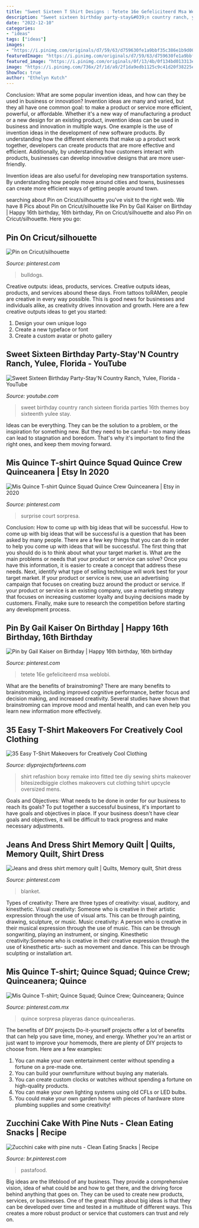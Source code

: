 ```yaml
---
title: "Sweet Sixteen T Shirt Designs : Tetete 16e Gefeliciteerd Msa Weblobi"
description: "Sweet sixteen birthday party-stay&#039;n country ranch, yulee, florida"
date: "2022-12-10"
categories:
- "ideas"
tags: ["ideas"]
images:
- "https://i.pinimg.com/originals/d7/59/63/d759630fe1a9bbf35c386e1b9d00889b.jpg"
featuredImage: "https://i.pinimg.com/originals/d7/59/63/d759630fe1a9bbf35c386e1b9d00889b.jpg"
featured_image: "https://i.pinimg.com/originals/0f/13/4b/0f134bd013313e8b916a436afadf981b.jpg"
image: "https://i.pinimg.com/736x/2f/1d/a9/2f1da9edb1125c9c41d20f38225e7cae.jpg"
ShowToc: true
author: "Ethelyn Kutch"
---
```



Conclusion: What are some popular invention ideas, and how can they be used in business or innovation?
Invention ideas are many and varied, but they all have one common goal: to make a product or service more efficient, powerful, or affordable. Whether it's a new way of manufacturing a product or a new design for an existing product, invention ideas can be used in business and innovation in multiple ways.
One example is the use of invention ideas in the development of new software products. By understanding how the different elements that make up a product work together, developers can create products that are more effective and efficient. Additionally, by understanding how customers interact with products, businesses can develop innovative designs that are more user-friendly.

Invention ideas are also useful for developing new transportation systems. By understanding how people move around cities and towns, businesses can create more efficient ways of getting people around town.

	

		
searching about Pin on Cricut/silhouette you've visit to the right web. We have 8 Pics about Pin on Cricut/silhouette like Pin by Gail Kaiser on Birthday | Happy 16th birthday, 16th birthday, Pin on Cricut/silhouette and also Pin on Cricut/silhouette. Here you go:
		
    
## Pin On Cricut/silhouette

<img loading=lazy src="https://i.pinimg.com/736x/74/a5/2d/74a52d5ada0caa63874e1570db878511.jpg" onerror="this.onerror=null;this.src='https://tse4.mm.bing.net/th?id=OIP.HCa75kYrF1md4gzGxF4LKgHaF7&amp;pid=15.1';" alt="Pin on Cricut/silhouette">

_Source: pinterest.com_

>bulldogs. 

	

Creative outputs: ideas, products, services.
Creative outputs ideas, products, and services abound these days. From tattoos toRAMen, people are creative in every way possible. This is good news for businesses and individuals alike, as creativity drives innovation and growth. Here are a few creative outputs ideas to get you started:
1. Design your own unique logo
2. Create a new typeface or font
3. Create a custom avatar or photo gallery

    
## Sweet Sixteen Birthday Party-Stay&#039;N Country Ranch, Yulee, Florida - YouTube

<img loading=lazy src="http://i.ytimg.com/vi/CJbBz8x3R3I/maxresdefault.jpg" onerror="this.onerror=null;this.src='https://tse3.mm.bing.net/th?id=OIP.xUy66emBWoHo717SeDcMIQHaEK&amp;pid=15.1';" alt="Sweet Sixteen Birthday Party-Stay&#039;N Country Ranch, Yulee, Florida - YouTube">

_Source: youtube.com_

>sweet birthday country ranch sixteen florida parties 16th themes boy sixteenth yulee stay. 

	

Ideas can be everything. They can be the solution to a problem, or the inspiration for something new. But they need to be careful – too many ideas can lead to stagnation and boredom. That's why it's important to find the right ones, and keep them moving forward.

    
## Mis Quince T-shirt Quince Squad Quince Crew Quinceanera | Etsy In 2020

<img loading=lazy src="https://i.pinimg.com/736x/2f/1d/a9/2f1da9edb1125c9c41d20f38225e7cae.jpg" onerror="this.onerror=null;this.src='https://tse2.mm.bing.net/th?id=OIP.wfi_N94t_lmfA_OTTcGQHAHaJ3&amp;pid=15.1';" alt="Mis Quince T-shirt Quince Squad Quince Crew Quinceanera | Etsy in 2020">

_Source: pinterest.com_

>surprise court sorpresa. 

	

Conclusion: How to come up with big ideas that will be successful.
How to come up with big ideas that will be successful is a question that has been asked by many people. There are a few key things that you can do in order to help you come up with ideas that will be successful. The first thing that you should do is to think about what your target market is. What are the main problems or needs that your product or service can solve? Once you have this information, it is easier to create a concept that address these needs. Next, identify what type of selling technique will work best for your target market. If your product or service is new, use an advertising campaign that focuses on creating buzz around the product or service. If your product or service is an existing company, use a marketing strategy that focuses on increasing customer loyalty and buying decisions made by customers. Finally, make sure to research the competition before starting any development process.

    
## Pin By Gail Kaiser On Birthday | Happy 16th Birthday, 16th Birthday

<img loading=lazy src="https://i.pinimg.com/736x/5f/ca/bb/5fcabbfb3aabbe0cc2358a657b05232d.jpg" onerror="this.onerror=null;this.src='https://tse1.mm.bing.net/th?id=OIP.GMPfx0NCULoEXkdb_Pq6vgAAAA&amp;pid=15.1';" alt="Pin by Gail Kaiser on Birthday | Happy 16th birthday, 16th birthday">

_Source: pinterest.com_

>tetete 16e gefeliciteerd msa weblobi. 

	

What are the benefits of brainstroming?
There are many benefits to brainstroming, including improved cognitive performance, better focus and decision making, and increased creativity. Several studies have shown that brainstroming can improve mood and mental health, and can even help you learn new information more effectively.

    
## 35 Easy T-Shirt Makeovers For Creatively Cool Clothing

<img loading=lazy src="http://diyprojectsforteens.com/wp-content/uploads/2017/09/Remake-a-Boxy-T-Shirt-into-a-Fitted-Tee.jpg" onerror="this.onerror=null;this.src='https://tse2.mm.bing.net/th?id=OIP.prhiR7snbFpybAPQnj52gAHaKq&amp;pid=15.1';" alt="35 Easy T-Shirt Makeovers for Creatively Cool Clothing">

_Source: diyprojectsforteens.com_

>shirt refashion boxy remake into fitted tee diy sewing shirts makeover bitesizedbiggie clothes makeovers cut clothing tshirt upcycle oversized mens. 

	

Goals and Objectives: What needs to be done in order for our business to reach its goals?
To put together a successful business, it's important to have goals and objectives in place. If your business doesn't have clear goals and objectives, it will be difficult to track progress and make necessary adjustments.

    
## Jeans And Dress Shirt Memory Quilt | Quilts, Memory Quilt, Shirt Dress

<img loading=lazy src="https://i.pinimg.com/originals/d7/59/63/d759630fe1a9bbf35c386e1b9d00889b.jpg" onerror="this.onerror=null;this.src='https://tse2.mm.bing.net/th?id=OIP.J23GrG4fDBb1KHTA5h_V9wHaJ4&amp;pid=15.1';" alt="Jeans and dress shirt memory quilt | Quilts, Memory quilt, Shirt dress">

_Source: pinterest.com_

>blanket. 

	

Types of creativity: There are three types of creativity: visual, auditory, and kinesthetic.
Visual creativity: Someone who is creative in their artistic expression through the use of visual arts. This can be through painting, drawing, sculpture, or music. Music creativity: A person who is creative in their musical expression through the use of music. This can be through songwriting, playing an instrument, or singing. Kinesthetic creativity:Someone who is creative in their creative expression through the use of kinesthetic arts- such as movement and dance. This can be through sculpting or installation art.

    
## Mis Quince T-shirt; Quince Squad; Quince Crew; Quinceanera; Quince

<img loading=lazy src="https://i.pinimg.com/originals/0f/13/4b/0f134bd013313e8b916a436afadf981b.jpg" onerror="this.onerror=null;this.src='https://tse1.mm.bing.net/th?id=OIP.Rn1NcoySnNUSVdq95KVvtgHaJ4&amp;pid=15.1';" alt="Mis Quince T-shirt; Quince Squad; Quince Crew; Quinceanera; Quince">

_Source: pinterest.com.mx_

>quince sorpresa playeras dance quinceañeras. 

	

The benefits of DIY projects
Do-it-yourself projects offer a lot of benefits that can help you save time, money, and energy. Whether you're an artist or just want to improve your homemods, there are plenty of DIY projects to choose from. Here are a few examples: 
1. You can make your own entertainment center without spending a fortune on a pre-made one. 
2. You can build your ownrfurniture without buying any materials. 
3. You can create custom clocks or watches without spending a fortune on high-quality products. 
4. You can make your own lighting systems using old CFLs or LED bulbs. 
5. You could make your own garden hose with pieces of hardware store plumbing supplies and some creativity!

    
## Zucchini Cake With Pine Nuts - Clean Eating Snacks | Recipe

<img loading=lazy src="https://i.pinimg.com/736x/87/dc/54/87dc54a4df6a02178e4c8f8cceedf262.jpg" onerror="this.onerror=null;this.src='https://tse2.mm.bing.net/th?id=OIP.AvQ9Jr4HTvceH4qqHvVwUwHaJP&amp;pid=15.1';" alt="Zucchini cake with pine nuts - Clean Eating Snacks | Recipe">

_Source: br.pinterest.com_

>pastafood. 

	

Big ideas are the lifeblood of any business. They provide a comprehensive vision, idea of what could be and how to get there, and the driving force behind anything that goes on. They can be used to create new products, services, or businesses. One of the great things about big ideas is that they can be developed over time and tested in a multitude of different ways. This creates a more robust product or service that customers can trust and rely on.

